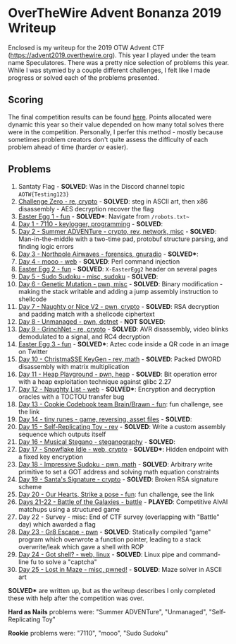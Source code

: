 # OverTheWire Advent Bonanza 2019 Writeup

Enclosed is my writeup for the 2019 OTW Advent CTF (https://advent2019.overthewire.org). This year I played under the team name Speculatores. There was a pretty nice selection of problems this year. While I was stymied by a couple different challenges, I felt like I made progress or solved each of the problems presented.

## Scoring

The final competition results can be found [here](https://advent2019.overthewire.org/dashboard/scoreboard/). Points allocated were dynamic this year so their value depended on how many total solves there were in the competition. Personally, I perfer this method - mostly because sometimes problem creators don't quite assess the difficulty of each problem ahead of time (harder _or_ easier).

## Problems

1. Santaty Flag - __SOLVED__: Was in the Discord channel topic `AOTW{Testing123}`
2. [Challenge Zero - re, crypto](./day0_challenge_zero.md) - __SOLVED__: steg in ASCII art, then x86 disassembly - AES decryption recover the flag
3. [Easter Egg 1 - fun](./easter_eggs.md) - __SOLVED*__: Navigate from `/robots.txt~`
4. [Day 1 - 7110 - keylogger, programming](./day1_7110.md) - __SOLVED__: 
5. [Day 2 - Summer ADVENTure - crypto, rev, network, misc](./day2_summer_adventure.md) - __SOLVED__: Man-in-the-middle with a two-time pad, protobuf structure parsing, and finding logic errors
6. [Day 3 - Northpole Airwaves - forensics, gnuradio](./day3_northpole_airwaves.md) - __SOLVED*__: 
7. [Day 4 - mooo - web](./day4_mooo.md) - __SOLVED__: Perl command injection
8. [Easter Egg 2 - fun](./easter_eggs.md) - __SOLVED__: `X-EasterEgg2` header on several pages
9. [Day 5 - Sudo Sudoku - misc, sudoku](./day5_sudo_sudoku.md) - __SOLVED__: 
10. [Day 6 - Genetic Mutation - pwn, misc](./day6_genetic_mutation.md) - __SOLVED__: Binary modification - making the stack writable and adding a jump assembly instruction to shellcode
11. [Day 7 - Naughty or Nice V2 - pwn, crypto](./day7_naughty_or_nice_v2.md) - __SOLVED__: RSA decryption and padding match with a shellcode ciphertext
12. [Day 8 - Unmanaged - pwn, dotnet](./day8_unmanaged.md) - __NOT SOLVED__: 
13. [Day 9 - GrinchNet - re, crypto](./day9_grinchnet.md) - __SOLVED__: AVR disassembly, video blinks demodulated to a signal, and RC4 decryption
14. [Easter Egg 3 - fun](./easter_eggs.md) - __SOLVED*__: Aztec code inside a QR code in an image on Twitter
15. [Day 10 - ChristmaSSE KeyGen - rev, math](./day10_christmasse_keygen.md) - __SOLVED__: Packed DWORD disassembly with matrix multiplication
16. [Day 11 - Heap Playground - pwn, heap](./day11_heap_playground.md) - __SOLVED__: Bit operation error with a heap exploitation technique against glibc 2.27
17. [Day 12 - Naughty List - web](./day12_naughty_list.md) - __SOLVED*__: Encryption and decryption oracles with a TOCTOU transfer bug
18. [Day 13 - Cookie Codebook team Brain/Brawn - fun](https://github.com/OverTheWireOrg/advent2019-cookiescodebook): fun challenge, see the link
19. [Day 14 - tiny runes - game, reversing, asset files](./day14_tiny_runes.md) - __SOLVED__: 
20. [Day 15 - Self-Replicating Toy - rev](./day15_self_replicating_toy.md) - __SOLVED__: Write a custom assembly sequence which outputs itself
21. [Day 16 - Musical Stegano - steganography](./day16_musical_stegano.md) - __SOLVED__: 
22. [Day 17 - Snowflake Idle - web, crypto](./day17_snowflake_idle.md) - __SOLVED*__: Hidden endpoint with a fixed key encryption
23. [Day 18 - Impressive Sudoku - pwn, math](./day18_impressive_sudoku.md) - __SOLVED__: Arbitrary write primitive to set a GOT address and solving math equation constraints
24. [Day 19 - Santa's Signature - crypto](./day19_santas_signature.md) - __SOLVED__: Broken RSA signature scheme
25. [Day 20 - Our Hearts, Strike a pose - fun](https://github.com/OverTheWireOrg/advent2019-strikeapose): fun challenge, see the link
26. [Days 21-22 - Battle of the Galaxies - battle](./day21_battle.md) - __PLAYED__: Competitive AIvAI matchups using a structured game
27. Day 22 - Survey - misc: End of CTF survey (overlapping with "Battle" day) which awarded a flag 
28. [Day 23 - Gr8 Escape - pwn](./day23_gr8_escape.md) - __SOLVED__: Statically compiled "game" program which overwrote a function pointer, leading to a stack overwrite/leak which gave a shell with ROP
29. [Day 24 - Got shell? - web, linux](./day24_got_shell.md) - __SOLVED__: Linux pipe and command-line fu to solve a "captcha"
30. [Day 25 - Lost in Maze - misc, pwned!](./day25_lost_in_maze.md) - __SOLVED__: Maze solver in ASCII art

__SOLVED*__ are written up, but as the writeup describes I only completed these with help after the competition was over.

__Hard as Nails__ problems were: "Summer ADVENTure", "Unmanaged", "Self-Replicating Toy"

__Rookie__ problems were: "7110", "mooo", "Sudo Sudoku"

